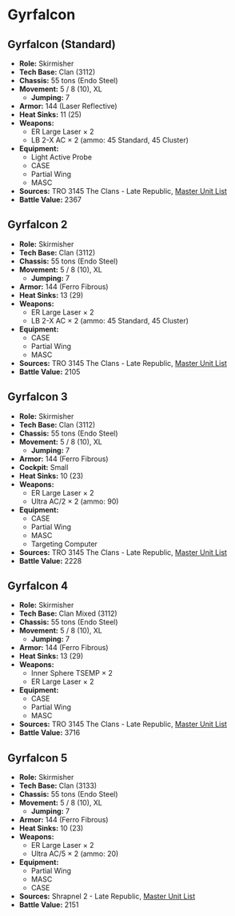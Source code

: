# Gyrfalcon
## Gyrfalcon (Standard)
- **Role:** Skirmisher
- **Tech Base:** Clan (3112)
- **Chassis:** 55 tons (Endo Steel)
- **Movement:** 5 / 8 (10), XL
  - **Jumping:** 7
- **Armor:** 144 (Laser Reflective)
- **Heat Sinks:** 11 (25)
- **Weapons:**
  - ER Large Laser × 2
  - LB 2-X AC × 2 (ammo: 45 Standard, 45 Cluster)
- **Equipment:**
  - Light Active Probe
  - CASE
  - Partial Wing
  - MASC
- **Sources:** TRO 3145 The Clans - Late Republic, [Master Unit List](http://masterunitlist.info/Unit/Details/6266/gyrfalcon-standard)
- **Battle Value:** 2367

## Gyrfalcon 2
- **Role:** Skirmisher
- **Tech Base:** Clan (3112)
- **Chassis:** 55 tons (Endo Steel)
- **Movement:** 5 / 8 (10), XL
  - **Jumping:** 7
- **Armor:** 144 (Ferro Fibrous)
- **Heat Sinks:** 13 (29)
- **Weapons:**
  - ER Large Laser × 2
  - LB 2-X AC × 2 (ammo: 45 Standard, 45 Cluster)
- **Equipment:**
  - CASE
  - Partial Wing
  - MASC
- **Sources:** TRO 3145 The Clans - Late Republic, [Master Unit List](http://masterunitlist.info/Unit/Details/6267/gyrfalcon-2)
- **Battle Value:** 2105

## Gyrfalcon 3
- **Role:** Skirmisher
- **Tech Base:** Clan (3112)
- **Chassis:** 55 tons (Endo Steel)
- **Movement:** 5 / 8 (10), XL
  - **Jumping:** 7
- **Armor:** 144 (Ferro Fibrous)
- **Cockpit:** Small
- **Heat Sinks:** 10 (23)
- **Weapons:**
  - ER Large Laser × 2
  - Ultra AC/2 × 2 (ammo: 90)
- **Equipment:**
  - CASE
  - Partial Wing
  - MASC
  - Targeting Computer
- **Sources:** TRO 3145 The Clans - Late Republic, [Master Unit List](http://masterunitlist.info/Unit/Details/6268/gyrfalcon-3)
- **Battle Value:** 2228

## Gyrfalcon 4
- **Role:** Skirmisher
- **Tech Base:** Clan Mixed (3112)
- **Chassis:** 55 tons (Endo Steel)
- **Movement:** 5 / 8 (10), XL
  - **Jumping:** 7
- **Armor:** 144 (Ferro Fibrous)
- **Heat Sinks:** 13 (29)
- **Weapons:**
  - Inner Sphere TSEMP × 2
  - ER Large Laser × 2
- **Equipment:**
  - CASE
  - Partial Wing
  - MASC
- **Sources:** TRO 3145 The Clans - Late Republic, [Master Unit List](http://masterunitlist.info/Unit/Details/6269/gyrfalcon-4)
- **Battle Value:** 3716

## Gyrfalcon 5
- **Role:** Skirmisher
- **Tech Base:** Clan (3133)
- **Chassis:** 55 tons (Endo Steel)
- **Movement:** 5 / 8 (10), XL
  - **Jumping:** 7
- **Armor:** 144 (Ferro Fibrous)
- **Heat Sinks:** 10 (23)
- **Weapons:**
  - ER Large Laser × 2
  - Ultra AC/5 × 2 (ammo: 20)
- **Equipment:**
  - Partial Wing
  - MASC
  - CASE
- **Sources:** Shrapnel 2 - Late Republic, [Master Unit List](http://masterunitlist.info/Unit/Details/7694/gyrfalcon-5)
- **Battle Value:** 2151

